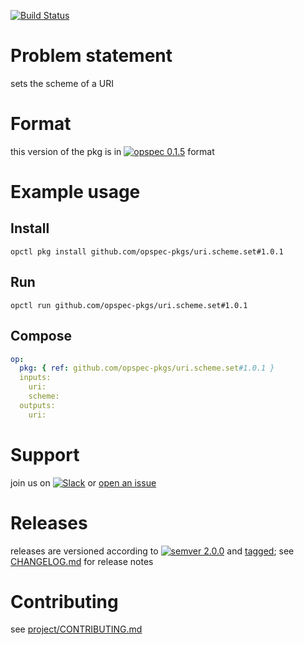 [![Build Status](https://travis-ci.org/opspec-pkgs/uri.scheme.set.svg?branch=master)](https://travis-ci.org/opspec-pkgs/uri.scheme.set)

# Problem statement

sets the scheme of a URI

# Format

this version of the pkg is in [![opspec 0.1.5](https://img.shields.io/badge/opspec-0.1.5-brightgreen.svg?colorA=6b6b6b&colorB=fc16be)](https://opspec.io/0.1.5/packages.html) format

# Example usage

## Install

```shell
opctl pkg install github.com/opspec-pkgs/uri.scheme.set#1.0.1
```

## Run

```
opctl run github.com/opspec-pkgs/uri.scheme.set#1.0.1
```

## Compose

```yaml
op:
  pkg: { ref: github.com/opspec-pkgs/uri.scheme.set#1.0.1 }
  inputs:
    uri:
    scheme:
  outputs:
    uri:
```

# Support

join us on
[![Slack](https://opspec-slackin.herokuapp.com/badge.svg)](https://opspec-slackin.herokuapp.com/)
or
[open an issue](https://github.com/opspec-pkgs/uri.scheme.set/issues)

# Releases

releases are versioned according to
[![semver 2.0.0](https://img.shields.io/badge/semver-2.0.0-brightgreen.svg)](http://semver.org/spec/v2.0.0.html)
and [tagged](https://git-scm.com/book/en/v2/Git-Basics-Tagging); see
[CHANGELOG.md](CHANGELOG.md) for release notes

# Contributing

see
[project/CONTRIBUTING.md](https://github.com/opspec-pkgs/project/blob/master/CONTRIBUTING.md)
